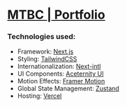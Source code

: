 # [MTBC | Portfolio](https://marcotbcreator.dev/)

### Technologies used:

- Framework: [Next.js](https://nextjs.org/)
- Styling: [TailwindCSS](https://tailwindcss.com/)
- Internationalization: [Next-intl](https://next-intl-docs.vercel.app/)
- UI Components: [Aceternity UI](https://ui.aceternity.com/)
- Motion Effects: [Framer Motion](https://www.framer.com/motion/)
- Global State Management: [Zustand](https://zustand-demo.pmnd.rs/)
- Hosting: [Vercel](https://vercel.com/)
